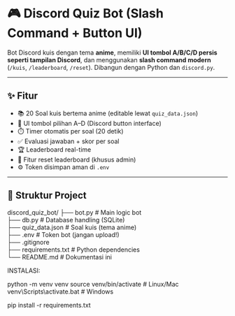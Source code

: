 # 🎮 Discord Quiz Bot (Slash Command + Button UI)

Bot Discord kuis dengan tema **anime**, memiliki **UI tombol A/B/C/D persis seperti tampilan Discord**, dan menggunakan **slash command modern** (`/kuis`, `/leaderboard`, `/reset`). Dibangun dengan Python dan `discord.py`.

---

## ✨ Fitur

- 📚 20 Soal kuis bertema anime (editable lewat `quiz_data.json`)
- 🔘 UI tombol pilihan A–D (Discord button interface)
- ⏱️ Timer otomatis per soal (20 detik)
- ✅ Evaluasi jawaban + skor per soal
- 🏆 Leaderboard real-time
- 🧼 Fitur reset leaderboard (khusus admin)
- ⚙️ Token disimpan aman di `.env`

---

## 📂 Struktur Project

discord_quiz_bot/
├── bot.py              # Main logic bot  
├── db.py               # Database handling (SQLite)  
├── quiz_data.json      # Soal kuis (tema anime)  
├── .env                # Token bot (jangan upload!)  
├── .gitignore  
├── requirements.txt    # Python dependencies  
└── README.md           # Dokumentasi ini

INSTALASI:

python -m venv venv
source venv/bin/activate       # Linux/Mac
venv\Scripts\activate.bat      # Windows

pip install -r requirements.txt

